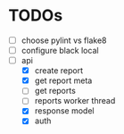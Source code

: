 # TODOs

- [ ] choose pylint vs flake8
- [ ] configure black local
- [ ] api
  - [x] create report
  - [x] get report meta
  - [ ] get reports
  - [ ] reports worker thread
  - [x] response model
  - [x] auth
